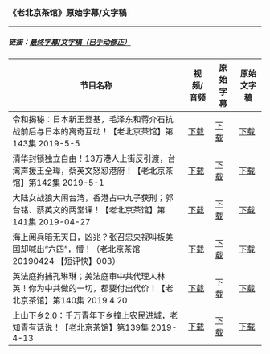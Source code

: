### 《老北京茶馆》原始字幕/文字稿
---
#####  链接：[最终字幕/文字稿（已手动修正）](https://github.com/gfw-breaker/teahouse-subtitles)
| 节目名称 | 视频/音频 | 原始字幕 | 原始文字稿
|---|---|---|---|
| 令和揭秘：日本新王登基，毛泽东和蒋介石抗战前后与日本的离奇互动！【老北京茶馆】第143集 2019-5-5 | [下载](https://y2mate.com/zh-cn/search/KkkVDti65MA) | [下载](../channels/teahouse/KkkVDti65MA.srt?raw=true) | [下载](../channels/teahouse/KkkVDti65MA.text?raw=true) | 
| 清华封锁独立自由！13万港人上街反引渡，台湾声援王全璋，蔡英文怒怼港府！【老北京茶馆】第142集 2019-5-1 | [下载](https://y2mate.com/zh-cn/search/tCLtLak1Z7s) | [下载](../channels/teahouse/tCLtLak1Z7s.srt?raw=true) | [下载](../channels/teahouse/tCLtLak1Z7s.text?raw=true) | 
| 大陆女战狼大闹台湾，香港占中九子获刑；郭台铭、蔡英文的两堂课！【老北京茶馆】第141集 2019-04-27 | [下载](https://y2mate.com/zh-cn/search/sYPpcjnEPtI) | [下载](../channels/teahouse/sYPpcjnEPtI.srt?raw=true) | [下载](../channels/teahouse/sYPpcjnEPtI.text?raw=true) | 
| 海上阅兵暗无天日，凶兆？张召忠央视叫板美国却喊出“六四”，懵！（老北京茶馆 20190424 【短评快】003） | [下载](https://y2mate.com/zh-cn/search/TXl2XfKw4JQ) | [下载](../channels/teahouse/TXl2XfKw4JQ.srt?raw=true) | [下载](../channels/teahouse/TXl2XfKw4JQ.text?raw=true) | 
| 英法庭拘捕孔琳琳；美法庭审中共代理人林英！你为中共做的一切，都要付出代价！【老北京茶馆】第140集 2019 4 20 | [下载](https://y2mate.com/zh-cn/search/n6o7egwAlWA) | [下载](../channels/teahouse/n6o7egwAlWA.srt?raw=true) | [下载](../channels/teahouse/n6o7egwAlWA.text?raw=true) | 
| 上山下乡2.0：千万青年下乡撞上农民进城，老知青有话说！【老北京茶馆】第139集 2019-4-13 | [下载](https://y2mate.com/zh-cn/search/8Xe_oKTFpuw) | [下载](../channels/teahouse/8Xe_oKTFpuw.srt?raw=true) | [下载](../channels/teahouse/8Xe_oKTFpuw.text?raw=true) | 
